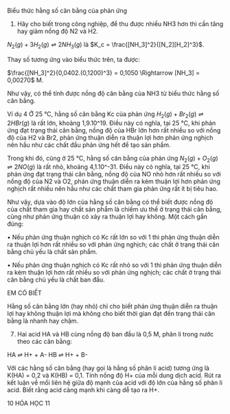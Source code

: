 Biểu thức hằng số cân bằng của phản ứng

1. Hãy cho biết trong công nghiệp, để thu được nhiều NH3 hơn thì cần tăng hay giảm nồng độ N2 và H2.

$N_2(g) + 3H_2(g) \rightleftharpoons 2NH_3(g)$ là $K_c = \frac{[NH_3]^2}{[N_2][H_2]^3}$.

Thay số tương ứng vào biểu thức trên, ta được:

$\frac{[NH_3]^2}{0,0402.(0,1200)^3} = 0,1050 \Rightarrow [NH_3] = 0,00270$ M.

Như vậy, có thể tính được nồng độ cân bằng của NH3 từ biểu thức hằng số cân bằng.

Ví dụ 4 Ở 25 °C, hằng số cân bằng Kc của phản ứng $H_2(g) + Br_2(g) \rightleftharpoons 2HBr(g)$ là rất lớn, khoảng 1,9.10^19. Điều này có nghĩa, tại 25 °C, khi phản ứng đạt trạng thái cân bằng, nồng độ của HBr lớn hơn rất nhiều so với nồng độ của H2 và Br2, phản ứng thuận diễn ra thuận lợi hơn phản ứng nghịch nên hầu như các chất đầu phản ứng hết để tạo sản phẩm.

Trong khi đó, cũng ở 25 °C, hằng số cân bằng của phản ứng $N_2(g) + O_2(g) \rightleftharpoons 2NO(g)$ là rất nhỏ, khoảng 4,1.10^-31. Điều này có nghĩa, tại 25 °C, khi phản ứng đạt trạng thái cân bằng, nồng độ của NO nhỏ hơn rất nhiều so với nồng độ của N2 và O2, phản ứng thuận diễn ra kém thuận lợi hơn phản ứng nghịch rất nhiều nên hầu như các chất tham gia phản ứng rất ít bị tiêu hao.

Như vậy, dựa vào độ lớn của hằng số cân bằng có thể biết được nồng độ của chất tham gia hay chất sản phẩm là chiếm ưu thế ở trạng thái cân bằng, cũng như phản ứng thuận có xảy ra thuận lợi hay không. Một cách gần đúng:

• Nếu phản ứng thuận nghịch có Kc rất lớn so với 1 thì phản ứng thuận diễn ra thuận lợi hơn rất nhiều so với phản ứng nghịch; các chất ở trạng thái cân bằng chủ yếu là chất sản phẩm.

• Nếu phản ứng thuận nghịch có Kc rất nhỏ so với 1 thì phản ứng thuận diễn ra kém thuận lợi hơn rất nhiều so với phản ứng nghịch; các chất ở trạng thái cân bằng chủ yếu là chất ban đầu.

EM CÓ BIẾT

Hằng số cân bằng lớn (hay nhỏ) chỉ cho biết phản ứng thuận diễn ra thuận lợi hay không thuận lợi mà không cho biết thời gian đạt đến trạng thái cân bằng là nhanh hay chậm.

7. Hai acid HA và HB cùng nồng độ ban đầu là 0,5 M, phân li trong nước theo các cân bằng:

HA $\rightleftharpoons$ H+ + A-
HB $\rightleftharpoons$ H+ + B-

Với các hằng số cân bằng (hay gọi là hằng số phân li acid) tương ứng là K(HA) = 0,2 và K(HB) = 0,1. Tính nồng độ H+ của mỗi dung dịch acid. Rút ra kết luận về mối liên hệ giữa độ mạnh của acid với độ lớn của hằng số phân li acid. Biết rằng acid càng mạnh khi càng dễ tạo ra H+.

10 HÓA HỌC 11